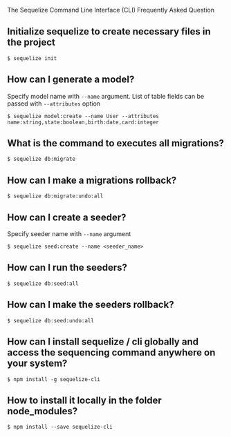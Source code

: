 The Sequelize Command Line Interface (CLI) Frequently Asked Question

## Initialize sequelize to create necessary files in the project 
```
$ sequelize init
```

## How can I generate a model?
Specify model name with `--name` argument. List of table fields can be passed with `--attributes` option
``` 
$ sequelize model:create --name User --attributes name:string,state:boolean,birth:date,card:integer
```

## What is the command to executes all migrations?
```
$ sequelize db:migrate
```
## How can I make a migrations rollback?
```
$ sequelize db:migrate:undo:all
```

## How can I create a seeder?
Specify seeder name with `--name` argument
```
$ sequelize seed:create --name <seeder_name> 
```

## How can I run the seeders?
```
$ sequelize db:seed:all
```

## How can I make the seeders rollback?
```
$ sequelize db:seed:undo:all
```

## How can I install sequelize / cli globally and access the sequencing command anywhere on your system?
```
$ npm install -g sequelize-cli

```
## How to install it locally in the folder node_modules?
```
$ npm install --save sequelize-cli

```
